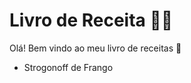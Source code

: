 # Livro de Receita :man_cook:

Olá! Bem vindo ao meu livro de receitas :wave:

- Strogonoff de Frango